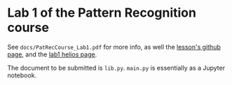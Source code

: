 # Lab 1 of the Pattern Recognition course
See `docs/PatRecCourse_Lab1.pdf` for more info, as well the [lesson's github page](https://github.com/slp-ntua/patrec-labs), 
and the [lab1 helios page](https://helios.ntua.gr/mod/assign/view.php?id=9836).

The document to be submitted is `lib.py`. `main.py` is essentially as a Jupyter notebook.